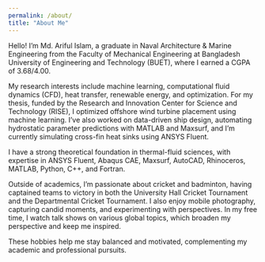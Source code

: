 ```yaml
---
permalink: /about/
title: "About Me"
---
```


Hello! I’m Md. Ariful Islam, a graduate in Naval Architecture & Marine Engineering from the Faculty of Mechanical Engineering at Bangladesh University of Engineering and Technology (BUET), where I earned a CGPA of 3.68/4.00.

My research interests include machine learning, computational fluid dynamics (CFD), heat transfer, renewable energy, and optimization. For my thesis, funded by the Research and Innovation Center for Science and Technology (RISE), I optimized offshore wind turbine placement using machine learning. I’ve also worked on data-driven ship design, automating hydrostatic parameter predictions with MATLAB and Maxsurf, and I’m currently simulating cross-fin heat sinks using ANSYS Fluent.

I have a strong theoretical foundation in thermal-fluid sciences, with expertise in ANSYS Fluent, Abaqus CAE, Maxsurf, AutoCAD, Rhinoceros, MATLAB, Python, C++, and Fortran.

Outside of academics, I’m passionate about cricket and badminton, having captained teams to victory in both the University Hall Cricket Tournament and the Departmental Cricket Tournament. I also enjoy mobile photography, capturing candid moments, and experimenting with perspectives. In my free time, I watch talk shows on various global topics, which broaden my perspective and keep me inspired.

These hobbies help me stay balanced and motivated, complementing my academic and professional pursuits.



